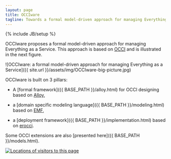 ```yaml
---
layout: page
title: OCCIware
tagline: Towards a formal model-driven approach for managing Everything as a Service
---
```

{% include JB/setup %}

OCCIware proposes a formal model-driven approach for managing Everything as a Service.
This approach is based on [OCCI](http://occi-wg.org/) and is illustrated in the next figure.

![OCCIware: a formal model-driven approach for managing Everything as a Service]({{ site.url }}/assets/img/OCCIware-big-picture.jpg)

OCCIware is built on 3 pillars:

* A [formal framework]({{ BASE_PATH }}/alloy.html) for OCCI designing based on
[Alloy](http://alloy.mit.edu/alloy/),

* a [domain specific modeling language]({{ BASE_PATH }}/modeling.html) based on
  [EMF](http://www.eclipse.org/modeling/emf/),

* a [deployment framework]({{ BASE_PATH }}/implementation.html) based on
  [erocci](http://jeanparpaillon.github.com/erocci).

Some OCCI extensions are also [presented here]({{ BASE_PATH }}/models.html).

<div id="clustrmaps-widget"></div><script type="text/javascript">var _clustrmaps = {'url' : 'http://occiware.github.io/', 'user' : 1146941, 'server' : '3', 'id' : 'clustrmaps-widget', 'version' : 1, 'date' : '2014-06-22', 'lang' : 'fr', 'corners' : 'square' };(function (){ var s = document.createElement('script'); s.type = 'text/javascript'; s.async = true; s.src = 'http://www3.clustrmaps.com/counter/map.js'; var x = document.getElementsByTagName('script')[0]; x.parentNode.insertBefore(s, x);})();</script><noscript><a href="http://www3.clustrmaps.com/user/3aa11803d"><img src="http://www3.clustrmaps.com/stats/maps-no_clusters/occiware.github.io--thumb.jpg" alt="Locations of visitors to this page" /></a></noscript>
